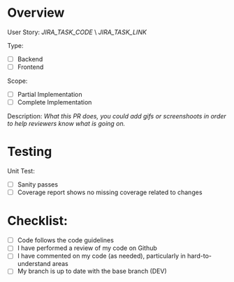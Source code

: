 # Overview
User Story: _JIRA_TASK_CODE_ \ _JIRA_TASK_LINK_

Type:
- [ ] Backend
- [ ] Frontend

Scope:

- [ ] Partial Implementation
- [ ] Complete Implementation

Description:
_What this PR does, you could add gifs or screenshoots in order to help reviewers know what is going on._

# Testing
Unit Test:

- [ ] Sanity passes
- [ ] Coverage report shows no missing coverage related to changes

# Checklist:
- [ ] Code follows the code guidelines
- [ ] I have performed a review of my code on Github
- [ ] I have commented on my code (as needed), particularly in hard-to-understand areas
- [ ] My branch is up to date with the base branch (DEV)
